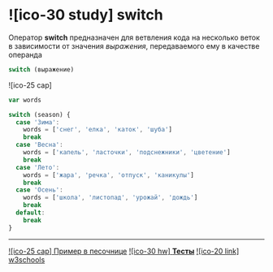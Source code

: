 # ![ico-30 study] switch

Оператор  **switch** предназначен для ветвления кода на несколько веток в зависимости от значения _выражения_, передаваемого ему в качестве операнда

~~~js
switch (выражение)
~~~

![ico-25 cap]

~~~js
var words

switch (season) {
  case 'Зима':
    words = ['снег', 'елка', 'каток', 'шуба']
    break
  case 'Весна':
    words = ['капель', 'ласточки', 'подснежники', 'цветение']
    break
  case 'Лето':
    words = ['жара', 'речка', 'отпуск', 'каникулы']
    break
  case 'Осень':
    words = ['школа', 'листопад', 'урожай', 'дождь']
    break
  default:
    break
}
~~~

______________

[![ico-25 cap] Пример в песочнице](https://jsfiddle.net/garevna/g4roemnL/27/)
[![ico-30 hw] **Тесты**](https://garevna.github.io/js-quiz/#switch)
[![ico-20 link] w3schools](https://www.w3schools.com/js/js_switch.asp)
